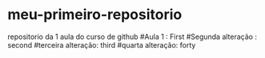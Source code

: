 # meu-primeiro-repositorio
repositorio da 1 aula do curso de github
#Aula 1 : First
#Segunda alteração : second
#terceira alteração: third
#quarta alteração: forty

